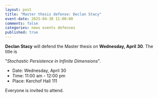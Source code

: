 ```yaml
---
layout: post
title: "Master thesis defense: Declan Stacy"
event-date: 2025-04-30 11:00:00
comments: false
categories: news events defenses
published: true
---
```


**Declan Stacy** will defend the Master thesis on **Wednesday, April 30**. The title is

"_Stochastic Persistence in Infinite Dimensions_".

- Date: Wednesday, April 30
- Time: 11:00 am - 12:00 pm
- Place: Kerchof Hall 111

Everyone is invited to attend.

